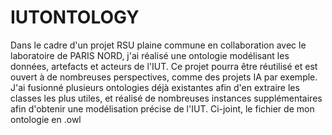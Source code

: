 # IUTONTOLOGY

Dans le cadre d'un projet RSU plaine commune en collaboration avec le laboratoire de PARIS NORD, j'ai réalisé une ontologie modélisant les données, artefacts et acteurs de l'IUT. Ce projet pourra être réutilisé et est ouvert à de nombreuses perspectives, comme des projets IA par exemple.
J'ai fusionné plusieurs ontologies déjà existantes afin d'en extraire les classes les plus utiles, et réalisé de nombreuses instances supplémentaires afin d'obtenir une modélisation précise de l'IUT.
Ci-joint, le fichier de mon ontologie en .owl
